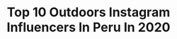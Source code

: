 ---
title: Top 10 Outdoors Instagram Influencers In Peru In 2020
description: >-
  Find top outdoors Instagram influencers in Peru in 2020. Most popular hashtags: #outdoors #sunset #adventure #lima.
platform: Instagram
profiles:
  - username: "peterosaless"
    fullname: >-
      Peter R. | Fotógrafo de viajes
    location: "Peru"
    followers: 28054
    engagement: 467
    commentsToLikes: 0.038026
    id: ck0ucpecfhg800i19epdfm86w
    verified: false
    hashtags: "#ica, #pasionporviajar, #amazon, #yomequedoencasa"
  - username: "the_running_cuy"
    fullname: >-
      Diego Casabonne
    location: "Peru"
    followers: 10609
    engagement: 353
    commentsToLikes: 0.035048
    id: ck5zumgo92n7v0i147ooprfty
    verified: false
    hashtags: "#enjoylife, #piuray, #correr, #homemade"
  - username: "rosatokumoto_slackline"
    fullname: >-
      Rosa Tokumoto
    location: "Peru"
    followers: 11961
    engagement: 423
    commentsToLikes: 0.057707
    id: ck0w0q0uyfh4j0i19ihjdwt0o
    verified: false
    hashtags: "#anku, #deporteperuano, #proteinas, #premio"
  - username: "oom.peru"
    fullname: >-
      C E S A R V
    location: "Peru"
    followers: 6435
    engagement: 934
    commentsToLikes: 0.115772
    id: ckaorxytqp9sx0i78spz9m5oj
    verified: false
    hashtags: "#folksoul, #epicfail, #bartenderstyle, #photo360"
  - username: "manu___mg"
    fullname: >-
      Manu
    location: "Peru"
    followers: 3331
    engagement: 2712
    commentsToLikes: 0.029323
    id: ck6tucbacfiqx0j71qsyjhil9
    verified: false
    hashtags: "#fontana, #lights, #foodmarket, #park"
  - username: "dibujandomisrutas"
    fullname: >-
      César Aguirre 🇵🇪🎒
    location: "Peru"
    followers: 3769
    engagement: 1550
    commentsToLikes: 0.199276
    id: ck6txpawpz35s0j71zzx199of
    verified: false
    hashtags: "#retratos, #enjoylife, #moodygrams, #paracas"
  - username: "ofdirtandclouds"
    fullname: >-
      Of dirt and clouds
    location: "Peru"
    followers: 2278
    engagement: 2785
    commentsToLikes: 0.026707
    id: ck13a96mmp8t10i19o4dhknhu
    verified: false
    hashtags: "#campinglife, #mtbtrip, #travelpictures, #adventureseeker"
  - username: "geocusco"
    fullname: >-
      Geocusco
    location: "Peru"
    followers: 32041
    engagement: 331
    commentsToLikes: 0.018641
    id: ck15rz86hafv80i19zdvekhj6
    verified: false
    hashtags: "#waqrapukara, #travelguide, #valesagrado, #viajaraperu"
  - username: "isamcc"
    fullname: >-
      ISA MARTINEZ
    location: "Peru"
    followers: 5981
    engagement: 741
    commentsToLikes: 0.031444
    id: ck55j8izhwi7w0i11nhvrz5ar
    verified: false
    hashtags: "#camping, #shadow, #sunrise, #islaperrogrande"
  - username: "jacoriat"
    fullname: >-
      Juan Andrés Coriat 🇵🇪
    location: "Peru"
    followers: 10672
    engagement: 629
    commentsToLikes: 0.045150
    id: ck5hfs45qz1m00i11ndwshty6
    verified: false
    hashtags: "#polosopuestos, #brotherhood, #staysafe, #connect"
---